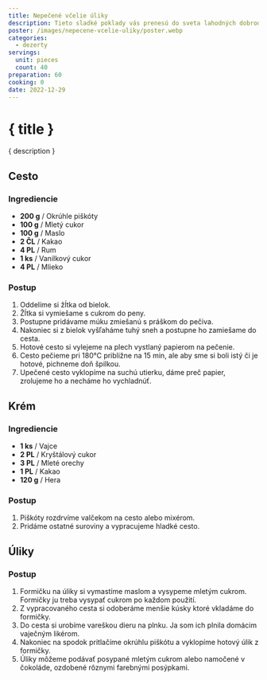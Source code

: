 ```yaml
---
title: Nepečené včelie úliky
description: Tieto sladké poklady vás prenesú do sveta lahodných dobrodružstiev.
poster: /images/nepecene-vcelie-uliky/poster.webp
categories:
  - dezerty
servings:
  unit: pieces
  count: 40
preparation: 60
cooking: 0
date: 2022-12-29
---
```


# { title }

{ description }

## Cesto

### Ingrediencie

- **200 g** / Okrúhle piškóty
- **100 g** / Mletý cukor
- **100 g** / Maslo
- **2 ČL** / Kakao
- **4 PL** / Rum
- **1 ks** / Vanilkový cukor
- **4 PL** / Mlieko

### Postup

1. Oddelíme si žĺtka od bielok.
2. Žĺtka si vymiešame s cukrom do peny.
3. Postupne pridávame múku zmiešanú s práškom do pečiva.
4. Nakoniec si z bielok vyšľaháme tuhý sneh a postupne ho zamiešame do cesta.
5. Hotové cesto si vylejeme na plech vystlaný papierom na pečenie.
6. Cesto pečieme pri 180°C približne na 15 min, ale aby sme si boli istý či je hotové, pichneme doň špilkou.
7. Upečené cesto vyklopíme na suchú utierku, dáme preč papier, zrolujeme ho a necháme ho vychladnúť.

## Krém

### Ingrediencie

- **1 ks** / Vajce
- **2 PL** / Kryštálový cukor
- **3 PL** / Mleté orechy
- **1 PL** / Kakao
- **120 g** / Hera

### Postup

1. Piškóty rozdrvíme valčekom na cesto alebo mixérom.
2. Pridáme ostatné suroviny a vypracujeme hladké cesto.

## Úliky

### Postup

1. Formičku na úliky si vymastíme maslom a vysypeme mletým cukrom. Formičky ju treba vysypať cukrom po každom použití.
2. Z vypracovaného cesta si odoberáme menšie kúsky ktoré vkladáme do formičky.
3. Do cesta si urobíme vareškou dieru na plnku. Ja som ich plnila domácim vaječným likérom.
4. Nakoniec na spodok pritlačíme okrúhlu piškótu a vyklopíme hotový úlik z formičky.
5. Úliky môžeme podávať posypané mletým cukrom alebo namočené v čokoláde, ozdobené rôznymi farebnými posýpkami.
